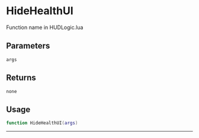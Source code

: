 # HideHealthUI
Function name in HUDLogic.lua
## Parameters
`args`
## Returns
`none`
## Usage
```lua
function HideHealthUI(args)
```
---
